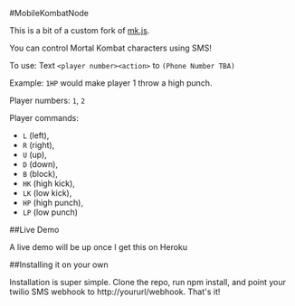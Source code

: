 #MobileKombatNode

This is a bit of a custom fork of [mk.js](https://github.com/mgechev/mk.js).

You can control Mortal Kombat characters using SMS!

To use: Text `<player number><action>` to `(Phone Number TBA)`

Example: `1HP` would make player 1 throw a high punch.

Player numbers: `1`, `2`

Player commands: 

- `L` (left),
- `R` (right),
- `U` (up),
- `D` (down),
- `B` (block),
- `HK` (high kick),
- `LK` (low kick),
- `HP` (high punch),
- `LP` (low punch)

##Live Demo

A live demo will be up once I get this on Heroku

##Installing it on your own

Installation is super simple. Clone the repo, run npm install, and point your twilio SMS webhook to http://yoururl/webhook. That's it!